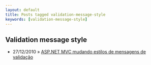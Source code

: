 ```yaml
---
layout: default
title: Posts tagged validation-message-style
keywords: [validation-message-style]
---
```

<h2 class="category">Validation message style</h2>
<ul class="posts">
<li>
<p>
<span class="date">27/12/2010</span> &raquo; 
<a href="/blog/asp-net-mvc-mudando-estilos-de-mensagens-de-validacao">ASP.NET MVC mudando estilos de mensagens de validação</a>
</p>
</li> 
</ul>
